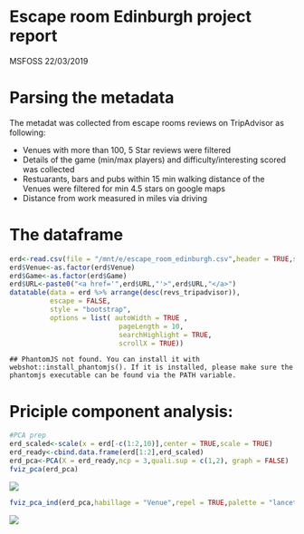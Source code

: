 Escape room Edinburgh project report
================
MSFOSS
22/03/2019

Parsing the metadata
====================

The metadat was collected from escape rooms reviews on TripAdvisor as following:

-   Venues with more than 100, 5 Star reviews were filtered
-   Details of the game (min/max players) and difficulty/interesting scored was collected
-   Restuarants, bars and pubs within 15 min walking distance of the Venues were filtered for min 4.5 stars on google maps
-   Distance from work measured in miles via driving

The dataframe
=============

``` r
erd<-read.csv(file = "/mnt/e/escape_room_edinburgh.csv",header = TRUE,stringsAsFactors = FALSE)
erd$Venue<-as.factor(erd$Venue)
erd$Game<-as.factor(erd$Game)
erd$URL<-paste0("<a href='",erd$URL,"'>",erd$URL,"</a>")
datatable(data = erd %>% arrange(desc(revs_tripadvisor)),
          escape = FALSE,
          style = "bootstrap",
          options = list( autoWidth = TRUE , 
                           pageLength = 10,
                           searchHighlight = TRUE,
                           scrollX = TRUE))
```

    ## PhantomJS not found. You can install it with webshot::install_phantomjs(). If it is installed, please make sure the phantomjs executable can be found via the PATH variable.

<!--html_preserve-->

<script type="application/json" data-for="htmlwidget-c1dbd5045be99b0aefc3">{"x":{"style":"bootstrap","filter":"none","data":[["1","2","3","4","5","6","7","8","9","10","11","12","13","14","15","16","17","18","19","20","21","22","23","24","25","26","27","28","29"],["Locked in Edinburgh","Locked in Edinburgh","Locked in Edinburgh","Can you scape","Can you scape","Escape Edinburgh New town","Escape Edinburgh New town","Escape Edinburgh New town","Escape Edinburgh New town","Escape Edinburgh New town","Escape Edinburgh New town","Escape Edinburgh New town","Exit plan Edinburgh","Exit plan Edinburgh","Exit plan Edinburgh"," Escape reality Edinburgh"," Escape reality Edinburgh"," Escape reality Edinburgh"," Escape reality Edinburgh"," Escape reality Edinburgh"," Escape reality Edinburgh","Padlox escape room","Department of magic","Department of magic","Department of magic","Escape Hunt Edinburgh","Escape Hunt Edinburgh","Escape Hunt Edinburgh","Escape Hunt Edinburgh"],["The cutting room ","The distillary","The secret lab","Operation spellbound","Operation Odyssey","The magic emporium","221B Baker street","The experiment","Area51","Houdinis workshop","Casino","Contagion","The tesla cube","Svengalis lair","Framed","JUNGALA","TORTUGA PIRATES","MACHINA","THE ASYLUM","ALCATRAZ","NOSFERATU","Going for gold","Prophecies quest","Dark lord resurrection","Magic potion Tavern","Escape the wild west","Blackbeards treasure","The forth samurai","The last vikings"],[3,2,4,2,2,2,2,2,2,2,2,2,2,2,2,2,2,2,2,2,2,2,2,2,2,2,2,2,2],[8,2,10,10,4,6,5,6,5,6,6,6,7,6,6,6,6,6,6,6,6,6,5,5,5,6,6,6,6],[5,3,4,5,4,3,4,3,4,3,3,3,3,4,3,3,3,4,4,5,4,4,3,3,4,4,4,3,4],[16,16,16,7,7,11,11,11,11,11,11,11,9,9,9,3,3,3,3,3,3,15,4,4,4,10,10,10,10],[2,2,2,13,13,12,12,12,12,12,12,12,5,5,5,4,4,4,4,4,4,14,14,14,14,10,10,10,10],[875,875,875,836,836,836,836,836,836,836,836,836,491,491,491,400,400,400,400,400,400,185,160,160,160,158,158,158,158],[6.7,6.7,6.7,7.2,7.2,7.1,7.1,7.1,7.1,7.1,7.1,7.1,7.3,7.3,7.3,6.2,6.2,6.2,6.2,6.2,6.2,13.9,7.1,7.1,7.1,6.9,6.9,6.9,6.9],["<a href='https://www.lockedinedinburgh.com/'>https://www.lockedinedinburgh.com/<\/a>","<a href='https://www.lockedinedinburgh.com/'>https://www.lockedinedinburgh.com/<\/a>","<a href='https://www.lockedinedinburgh.com/'>https://www.lockedinedinburgh.com/<\/a>","<a href='https://www.canyouescape.co.uk/edinburgh'>https://www.canyouescape.co.uk/edinburgh<\/a>","<a href='https://www.canyouescape.co.uk/edinburgh'>https://www.canyouescape.co.uk/edinburgh<\/a>","<a href='https://www.escapeteambuilding.co.uk/'>https://www.escapeteambuilding.co.uk/<\/a>","<a href='https://www.escapeteambuilding.co.uk/'>https://www.escapeteambuilding.co.uk/<\/a>","<a href='https://www.escapeteambuilding.co.uk/'>https://www.escapeteambuilding.co.uk/<\/a>","<a href='https://www.escapeteambuilding.co.uk/'>https://www.escapeteambuilding.co.uk/<\/a>","<a href='https://www.escapeteambuilding.co.uk/'>https://www.escapeteambuilding.co.uk/<\/a>","<a href='https://www.escapeteambuilding.co.uk/'>https://www.escapeteambuilding.co.uk/<\/a>","<a href='https://www.escapeteambuilding.co.uk/'>https://www.escapeteambuilding.co.uk/<\/a>","<a href='http://exitplanedinburgh.co.uk/'>http://exitplanedinburgh.co.uk/<\/a>","<a href='http://exitplanedinburgh.co.uk/'>http://exitplanedinburgh.co.uk/<\/a>","<a href='http://exitplanedinburgh.co.uk/'>http://exitplanedinburgh.co.uk/<\/a>","<a href='https://www.escapereality.com/escape-rooms-uk/edinburgh/'>https://www.escapereality.com/escape-rooms-uk/edinburgh/<\/a>","<a href='https://www.escapereality.com/escape-rooms-uk/edinburgh/'>https://www.escapereality.com/escape-rooms-uk/edinburgh/<\/a>","<a href='https://www.escapereality.com/escape-rooms-uk/edinburgh/'>https://www.escapereality.com/escape-rooms-uk/edinburgh/<\/a>","<a href='https://www.escapereality.com/escape-rooms-uk/edinburgh/'>https://www.escapereality.com/escape-rooms-uk/edinburgh/<\/a>","<a href='https://www.escapereality.com/escape-rooms-uk/edinburgh/'>https://www.escapereality.com/escape-rooms-uk/edinburgh/<\/a>","<a href='https://www.escapereality.com/escape-rooms-uk/edinburgh/'>https://www.escapereality.com/escape-rooms-uk/edinburgh/<\/a>","<a href='https://www.padlox.co.uk/'>https://www.padlox.co.uk/<\/a>","<a href='http://departmentofmysteries.com/'>http://departmentofmysteries.com/<\/a>","<a href='http://departmentofmysteries.com/'>http://departmentofmysteries.com/<\/a>","<a href='http://departmentofmysteries.com/'>http://departmentofmysteries.com/<\/a>","<a href='https://escapehunt.com/uk/edinburgh/'>https://escapehunt.com/uk/edinburgh/<\/a>","<a href='https://escapehunt.com/uk/edinburgh/'>https://escapehunt.com/uk/edinburgh/<\/a>","<a href='https://escapehunt.com/uk/edinburgh/'>https://escapehunt.com/uk/edinburgh/<\/a>","<a href='https://escapehunt.com/uk/edinburgh/'>https://escapehunt.com/uk/edinburgh/<\/a>"]],"container":"<table class=\"table table-striped table-hover\">\n  <thead>\n    <tr>\n      <th> <\/th>\n      <th>Venue<\/th>\n      <th>Game<\/th>\n      <th>min_player<\/th>\n      <th>max_player<\/th>\n      <th>difficulty_5<\/th>\n      <th>rest_walking<\/th>\n      <th>pubs_walking<\/th>\n      <th>revs_tripadvisor<\/th>\n      <th>distance_work<\/th>\n      <th>URL<\/th>\n    <\/tr>\n  <\/thead>\n<\/table>","options":{"autoWidth":true,"pageLength":10,"searchHighlight":true,"scrollX":true,"columnDefs":[{"className":"dt-right","targets":[3,4,5,6,7,8,9]},{"orderable":false,"targets":0}],"order":[],"orderClasses":false}},"evals":[],"jsHooks":[]}</script>
<!--/html_preserve-->
Priciple component analysis:
============================

``` r
#PCA prep
erd_scaled<-scale(x = erd[-c(1:2,10)],center = TRUE,scale = TRUE)
erd_ready<-cbind.data.frame(erd[1:2],erd_scaled)
erd_pca<-PCA(X = erd_ready,ncp = 3,quali.sup = c(1,2), graph = FALSE)
fviz_pca(erd_pca)
```

<img src="erd_report_files/figure-markdown_github/unnamed-chunk-2-1.png" style="display: block; margin: auto;" />

``` r
fviz_pca_ind(erd_pca,habillage = "Venue",repel = TRUE,palette = "lancet")
```

<img src="erd_report_files/figure-markdown_github/unnamed-chunk-2-2.png" style="display: block; margin: auto;" />
